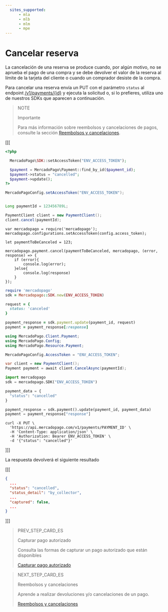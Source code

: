 ```yaml
---
  sites_supported:
      - mla
      - mlb
      - mlm
      - mpe
---
```


# Cancelar reserva

La cancelación de una reserva se produce cuando, por algún motivo, no se aprueba el pago de una compra y se debe devolver el valor de la reserva al límite de la tarjeta del cliente o cuando un comprador desiste de la compra.

Para cancelar una reserva envía un PUT con el parámetro `status` al endpoint [/v1/payments/{id}](/developers/es/reference/payments/_payments_id/put) y ejecuta la solicitud o, si lo prefieres, utiliza uno de nuestros SDKs que aparecen a continuación.

> NOTE
>
> Importante
>
> Para más información sobre reembolsos y cancelaciones de pagos, consulte la sección [Reembolsos y cancelaciones](/developers/es/docs/checkout-api/payment-management/cancellations-and-refunds).



[[[
```php
<?php

  MercadoPago\SDK::setAccessToken("ENV_ACCESS_TOKEN");

  $payment = MercadoPago\Payment::find_by_id($payment_id);
  $payment->status = "cancelled";
  $payment->update();
?>
```
```java
MercadoPagoConfig.setAccessToken("ENV_ACCESS_TOKEN");


Long paymentId = 123456789L;

PaymentClient client = new PaymentClient();
client.cancel(paymentId);
```
```node
var mercadopago = require('mercadopago');
mercadopago.configurations.setAccessToken(config.access_token);

let paymentToBeCanceled = 123;

mercadopago.payment.cancel(paymentToBeCanceled, mercadopago, (error, response) => {
    if (error){
        console.log(error);
    }else{
        console.log(response)
    }
});
```
```ruby
require 'mercadopago'
sdk = Mercadopago::SDK.new(ENV_ACCESS_TOKEN)

request = {
  status: 'canceled'
}

payment_response = sdk.payment.update(payment_id, request)
payment = payment_response[:response]
```
```csharp
using MercadoPago.Client.Payment;
using MercadoPago.Config;
using MercadoPago.Resource.Payment;

MercadoPagoConfig.AccessToken = "ENV_ACCESS_TOKEN";

var client = new PaymentClient();
Payment payment = await client.CancelAsync(paymentId);
```
```python
import mercadopago
sdk = mercadopago.SDK("ENV_ACCESS_TOKEN")

payment_data = {
  "status": "cancelled"
}

payment_response = sdk.payment().update(payment_id, payment_data)
payment = payment_response["response"]
```
```curl
curl -X PUT \
  'https://api.mercadopago.com/v1/payments/PAYMENT_ID' \
  -H 'Content-Type: application/json' \
  -H 'Authorization: Bearer ENV_ACCESS_TOKEN' \
  -d '{"status": "cancelled"}'
```
]]]

La respuesta devolverá el siguiente resultado

[[[
```json
{
  ...
  "status": "cancelled",
  "status_detail": "by_collector",
  ...
  "captured": false,
  ...
}
```
]]]


> PREV_STEP_CARD_ES
>
> Capturar pago autorizado
>
> Consulta las formas de capturar un pago autorizado que están disponibles
>
> [Capturar pago autorizado](/developers/es/docs/checkout-api/payment-management/capture-authorized-payment)

> NEXT_STEP_CARD_ES
>
> Reembolsos y cancelaciones
>
> Aprende a realizar devoluciones y/o cancelaciones de un pago.
>
> [Reembolsos y cancelaciones](/developers/es/docs/checkout-api/payment-management/cancellations-and-refunds)
